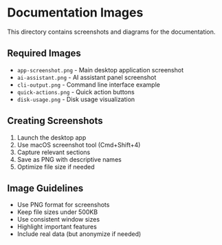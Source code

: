 # Documentation Images

This directory contains screenshots and diagrams for the documentation.

## Required Images

- `app-screenshot.png` - Main desktop application screenshot
- `ai-assistant.png` - AI assistant panel screenshot
- `cli-output.png` - Command line interface example
- `quick-actions.png` - Quick action buttons
- `disk-usage.png` - Disk usage visualization

## Creating Screenshots

1. Launch the desktop app
2. Use macOS screenshot tool (Cmd+Shift+4)
3. Capture relevant sections
4. Save as PNG with descriptive names
5. Optimize file size if needed

## Image Guidelines

- Use PNG format for screenshots
- Keep file sizes under 500KB
- Use consistent window sizes
- Highlight important features
- Include real data (but anonymize if needed)
